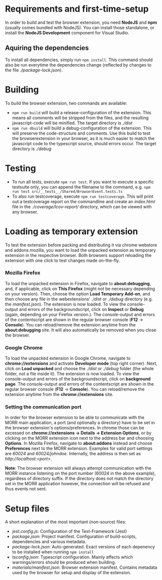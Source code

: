 # Requirements and first-time-setup
In order to build and test the browser extension, you need **NodeJS** and **npm** (usually comes bundled with NodeJS). You can install those standalone, or install the **NodeJS Development** component for Visual Studio.

## Aquiring the dependencies
To install all dependencies, simply run `npm install`. This command should also be run everytime the dependencies change (reflected by changes to the file _./package-lock.json_).

# Building
To build the browser extension, two commands are available:
* `npm run build` will build a release-configuration of the extension. This means all comments will be stripped from the files, and the resulting javascript-code will be minified. The target directory is _./dist_
* `npm run dbuild` will build a debug-configuration of the extension. This will preserve the code-structure and comments. Use this build to test the browserextension in your browser, as it is much easier to match the javascript code to the typescript source, should errors occur. The target directory is _./debug_

# Testing
* To run all tests, execute `npm run test`. If you want to execute a specific testsuite only, you can append the filename to the command, e.g.
`npm run test src/__tests__/Shared/BrowserEvent.tests.ts`
* To also run testcoverage, execute `npm run testcoverage`. This will print out a testcoverage report on the commandline and create an _index.html_ file in the _./coverage/lcov-report/_ directory, which can be viewed with any browser.

# Loading as temporary extension
To test the extension before packing and distributing it via chrome webstore and addons.mozilla, you want to load the unpacked extension as temporary extension in the respective browser. Both browsers support reloading the extension with one click to test changes made on-the-fly.

### Mozilla Firefox
To load the unpacked extension in Firefox, navigate to **about:debugging**, and, if applicable, click on **This Firefox** (might not be necessary depending on your version). Then, choose the option **Load Temporary Add-on**, and then choose any file in the webextensions' _./dist_ or _./debug_ directory (e.g. the _manifest.json_).
The extension is now loaded. To view the console-output and errors of the backgroundscript, click on **Inspect** or **Debug** (again, depending on your Firefox version.). The console-output and errors of the contentscript are shown in the regular browser console (**F12** -> **Console**). You can reload/remove the extension anytime from the **about:debugging** site. It will also automatically be removed when you close the browser.

### Google Chrome
To load the unpacked extension in Google Chrome, navigate to **chrome://extensions** and activate **Developer mode** (top right corner). Next, click on **Load unpacked** and choose the _./dist_ or _./debug_ folder (the whole folder, not a file inside it).
The extension is now loaded. To view the console-output and errors of the backgroundscript, click on **background page**. The console-output and errors of the contentscript are shown in the regular browser console (**F12** -> **Console**). You can reload/remove the extension anytime from the **chrome://extensions** site.

### Setting the communication port
In order for the browser extension to be able to communicate with the MORR main application, a port (and optionally a directory) have to be set in the browser extension's options/preferences. In chrome those can be excessed on **chrome://extensions -> Details -> Extension Options**, or by clicking on the MORR extension icon next to the address bar and choosing **Options**. In Mozilla Firefox, navigate to **about:addons** instead and choose **Preferences** next to the MORR extension. Examples for valid port settings are _60024_ and _60024/johndoe_. Internally, the address is then set as _http://localhost:\<port\>_.

**Note**: The browser extension will always attempt communication with the MORR instance listening on the port number (60024 in the above example), regardless of directory suffix. If the directory does not match the directory set in the MORR application however, the connection will be refused and thus events not sent.

# Setup files
A short explanation of the most important (non-source) files:
* _jest.config.js_: Configuration of the Test-Framework (Jest)
* _package.json_: Project manifest. Configuration of build-scripts, dependencies and various metadata.
* _package-lock.json_: Auto-generated. Exact versions of each depenency to be installed when running `npm install`
* _tsconfig.json_: Typescript configuration. Mainly affects which warnings/errors should be produced when building.
* _materials/manifest.json_: Browser extension manifest. Contains metadata used by the browser for setup and display of the extension.